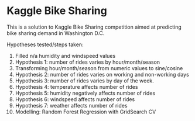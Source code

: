 # Kaggle Bike Sharing
This is a solution to Kaggle Bike Sharing competition aimed at predicting bike sharing demand in Washington D.C.

Hypotheses tested/steps taken: 

1) Filled n/a humidity and windspeed values
2) Hypothesis 1: number of rides varies by hour/month/season
3) Transforming hour/month/season from numeric values to sine/cosine
4) Hypothesis 2: number of rides varies on working and non-working days
5) Hypothesis 3: number of rides varies by day of the week.
6) Hypothesis 4: temperature affects number of rides
7) Hypothesis 5: humidity negatively affects number of rides
8) Hypothesis 6: windspeed affects number of rides
9) Hypothesis 7: weather affects number of rides
10) Modelling: Random Forest Regression with GridSearch CV


